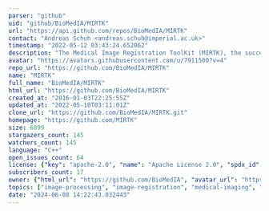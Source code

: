 ```yaml
---
parser: "github"
uid: "github/BioMedIA/MIRTK"
url: "https://api.github.com/repos/BioMedIA/MIRTK"
contact: "Andreas Schuh <andreas.schuh@imperial.ac.uk>"
timestamp: "2022-05-12 03:43:24.652062"
description: "The Medical Image Registration ToolKit (MIRTK), the successor of the IRTK, contains common CMake build configuration files, core libraries, and basic command-line tools. Extension packages are hosted by the MIRTK GitHub group at"
avatar: "https://avatars.githubusercontent.com/u/7911500?v=4"
repo_url: "https://github.com/BioMedIA/MIRTK"
name: "MIRTK"
full_name: "BioMedIA/MIRTK"
html_url: "https://github.com/BioMedIA/MIRTK"
created_at: "2016-01-03T22:25:55Z"
updated_at: "2022-05-10T03:11:01Z"
clone_url: "https://github.com/BioMedIA/MIRTK.git"
homepage: "https://github.com/MIRTK"
size: 6899
stargazers_count: 145
watchers_count: 145
language: "C++"
open_issues_count: 64
license: {"key": "apache-2.0", "name": "Apache License 2.0", "spdx_id": "Apache-2.0", "url": "https://api.github.com/licenses/apache-2.0", "node_id": "MDc6TGljZW5zZTI="}
subscribers_count: 17
owner: {"html_url": "https://github.com/BioMedIA", "avatar_url": "https://avatars.githubusercontent.com/u/7911500?v=4", "login": "BioMedIA", "type": "Organization"}
topics: ["image-processing", "image-registration", "medical-imaging", "toolkit", "free-form-deformation", "ffd"]
date: "2024-06-08 14:22:43.032443"
---
```

